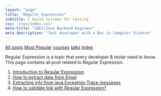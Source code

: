 ```yaml
---
layout: "page"
title: "Regular Expression"
subtitle: I build systems for testing
css: "/css/index.css"
meta-title: "SDET/Java Backend Engineer"
meta-description: "Test developer with a Bsc in Computer Science"
---
```

<div class="list-filters">
    <a href="/" class="list-filter filter-selected">All posts</a>
    <a href="/popular" class="list-filter">Most Popular</a>
    <a href="/courses" class="list-filter">courses</a>
	<a href="/talks" class="list-filter">talks</a>
    <a href="/tags" class="list-filter">Index</a>
</div>

Regular Expression is a topic that every developer & tester need to know. This page contains all post related to Regular Expression.

1. [Introduction to Regular Expression](http://shantonusarker.blogspot.com/2013/06/introduction-to-regular-expression.html)
2. [How to extract data from Email](http://shantonusarker.blogspot.com/2013/06/email-extracting-regular-expression.html)
3. [Extracting info from java Exception-Trace messages](http://shantonusarker.blogspot.com/2013/06/exception-trace-regex-extraction.html)
4. [How to validate link with Regular Expression?](http://shantonusarker.blogspot.com/2013/07/link-validation-regular-expression.html)